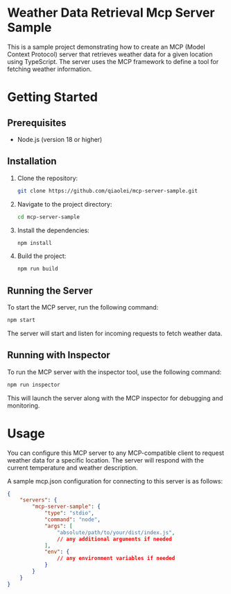 Weather Data Retrieval Mcp Server Sample
===============================

This is a sample project demonstrating how to create an MCP (Model Context Protocol) server that retrieves weather data for a given location using TypeScript. The server uses the MCP framework to define a tool for fetching weather information.

# Getting Started
## Prerequisites
- Node.js (version 18 or higher)

## Installation
1. Clone the repository:
   ```bash
   git clone https://github.com/qiaolei/mcp-server-sample.git
   ```
2. Navigate to the project directory:
   ```bash
   cd mcp-server-sample
   ```
3. Install the dependencies:
   ```bash
   npm install
   ```
4. Build the project:
   ```bash
   npm run build
   ```
## Running the Server
To start the MCP server, run the following command:
```bash
npm start
```
The server will start and listen for incoming requests to fetch weather data.
## Running with Inspector
To run the MCP server with the inspector tool, use the following command:
```bash
npm run inspector
```
This will launch the server along with the MCP inspector for debugging and monitoring.
# Usage
You can configure this MCP server to any MCP-compatible client to request weather data for a specific location. The server will respond with the current temperature and weather description.

A sample mcp.json configuration for connecting to this server is as follows:
```json
{
    "servers": {
        "mcp-server-sample": {
            "type": "stdio",
            "command": "node",
            "args": [
                "absolute/path/to/your/dist/index.js",
                // any additional arguments if needed
            ],
            "env": {
                // any environment variables if needed
            }
        }
    }
}
```
